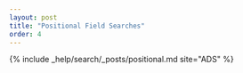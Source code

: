 ```yaml
---
layout: post
title: "Positional Field Searches"
order: 4
---
```


{% include _help/search/_posts/positional.md site="ADS" %}
